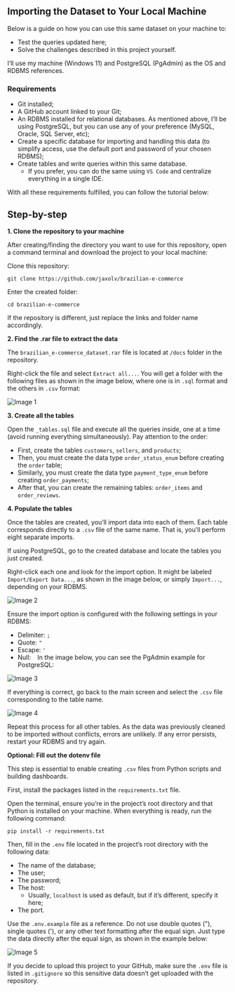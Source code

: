 ## Importing the Dataset to Your Local Machine
Below is a guide on how you can use this same dataset on your machine to:
- Test the queries updated here;
- Solve the challenges described in this project yourself.

I’ll use my machine (Windows 11) and PostgreSQL (PgAdmin) as the OS and RDBMS references.

### Requirements
- Git installed;
- A GitHub account linked to your Git;
- An RDBMS installed for relational databases. As mentioned above, I’ll be using PostgreSQL, but you can use any of your preference (MySQL, Oracle, SQL Server, etc);
- Create a specific database for importing and handling this data (to simplify access, use the default port and password of your chosen RDBMS);
- Create tables and write queries within this same database.
    - If you prefer, you can do the same using `VS Code` and centralize everything in a single IDE.

With all these requirements fulfilled, you can follow the tutorial below:

## Step-by-step
**1. Clone the repository to your machine**

After creating/finding the directory you want to use for this repository, open a command terminal and download the project to your local machine:

Clone this repository:
```
git clone https://github.com/jaxolv/brazilian-e-commerce
```
Enter the created folder:
```
cd brazilian-e-commerce
```

If the repository is different, just replace the links and folder name accordingly.

**2. Find the .rar file to extract the data**

The `brazilian_e-commerce_dataset.rar` file is located at `/docs` folder in the repository.

Right-click the file and select `Extract all...`. You will get a folder with the following files as shown in the image below, where one is in `.sql` format and the others in `.csv` format:

![Image 1](images/094210.png)

**3. Create all the tables**

Open the `_tables.sql` file and execute all the queries inside, one at a time (avoid running everything simultaneously). Pay attention to the order:

- First, create the tables `customers`, `sellers`, and `products`;
- Then, you must create the data type `order_status_enum` before creating the `order` table;
- Similarly, you must create the data type `payment_type_enum` before creating `order_payments`;
- After that, you can create the remaining tables: `order_items` and `order_reviews`.

**4. Populate the tables**

Once the tables are created, you’ll import data into each of them. Each table corresponds directly to a `.csv` file of the same name. That is, you’ll perform eight separate imports.

If using PostgreSQL, go to the created database and locate the tables you just created.

Right-click each one and look for the import option. It might be labeled `Import/Export Data...`, as shown in the image below, or simply `Import...`, depending on your RDBMS.

![Image 2](images\100627.png)

Ensure the import option is configured with the following settings in your RDBMS:
- Delimiter: `;`
- Quote: `"`
- Escape: `'`
- Null: ` `
In the image below, you can see the PgAdmin example for PostgreSQL:

![Image 3](images/161603.png)

If everything is correct, go back to the main screen and select the `.csv` file corresponding to the table name.

![Image 4](images/161655.png)

Repeat this process for all other tables. As the data was previously cleaned to be imported without conflicts, errors are unlikely. If any error persists, restart your RDBMS and try again.

**Optional: Fill out the dotenv file**

This step is essential to enable creating `.csv` files from Python scripts and building dashboards.

First, install the packages listed in the `requirements.txt` file.

Open the terminal, ensure you’re in the project’s root directory and that Python is installed on your machine. When everything is ready, run the following command:

```
pip install -r requirements.txt
```

Then, fill in the `.env` file located in the project’s root directory with the following data:
- The name of the database;
- The user;
- The password;
- The host:
    - Usually, `localhost` is used as default, but if it’s different, specify it here;
- The port.

Use the `.env.example` file as a reference. Do not use double quotes ("), single quotes ('), or any other text formatting after the equal sign. Just type the data directly after the equal sign, as shown in the example below:

![Image 5](images/094922.png)

If you decide to upload this project to your GitHub, make sure the `.env` file is listed in `.gitignore` so this sensitive data doesn’t get uploaded with the repository.